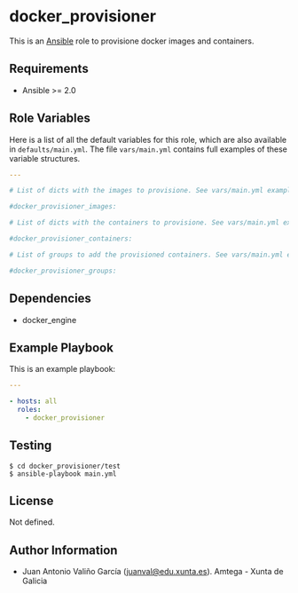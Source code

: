 # docker_provisioner

This is an [Ansible](http://www.ansible.com) role to provisione docker images and containers.

## Requirements

- Ansible >= 2.0

## Role Variables

Here is a list of all the default variables for this role, which are also available in `defaults/main.yml`. The file `vars/main.yml` contains full examples of these variable structures.

```yaml
---

# List of dicts with the images to provisione. See vars/main.yml examples.

#docker_provisioner_images:

# List of dicts with the containers to provisione. See vars/main.yml examples.

#docker_provisioner_containers:

# List of groups to add the provisioned containers. See vars/main.yml examples.

#docker_provisioner_groups:
```

## Dependencies

- docker_engine

## Example Playbook

This is an example playbook:

```yaml
---

- hosts: all
  roles:
    - docker_provisioner
```

## Testing

```shell
$ cd docker_provisioner/test
$ ansible-playbook main.yml
```

## License

Not defined.

## Author Information

- Juan Antonio Valiño García ([juanval@edu.xunta.es](mailto:juanval@edu.xunta.es)). Amtega - Xunta de Galicia
